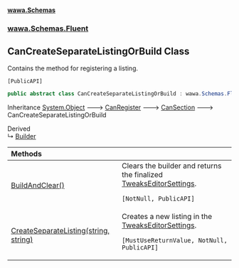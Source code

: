 #### [wawa.Schemas](index.md 'index')
### [wawa.Schemas.Fluent](wawa.Schemas.Fluent.md 'wawa.Schemas.Fluent')

## CanCreateSeparateListingOrBuild Class

Contains the method for registering a listing.<p/>`[PublicAPI]`

```csharp
public abstract class CanCreateSeparateListingOrBuild : wawa.Schemas.Fluent.CanSection
```

Inheritance [System.Object](https://docs.microsoft.com/en-us/dotnet/api/System.Object 'System.Object') &#129106; [CanRegister](CanRegister.md 'wawa.Schemas.Fluent.CanRegister') &#129106; [CanSection](CanSection.md 'wawa.Schemas.Fluent.CanSection') &#129106; CanCreateSeparateListingOrBuild

Derived  
&#8627; [Builder](TweaksEditorSettings.Builder.md 'wawa.Schemas.TweaksEditorSettings.Builder')

| Methods | |
| :--- | :--- |
| [BuildAndClear()](CanCreateSeparateListingOrBuild.BuildAndClear.md 'wawa.Schemas.Fluent.CanCreateSeparateListingOrBuild.BuildAndClear()') | Clears the builder and returns the finalized [TweaksEditorSettings](TweaksEditorSettings.md 'wawa.Schemas.TweaksEditorSettings').<p/>`[NotNull, PublicAPI]` |
| [CreateSeparateListing(string, string)](CanCreateSeparateListingOrBuild.CreateSeparateListing(string,string).md 'wawa.Schemas.Fluent.CanCreateSeparateListingOrBuild.CreateSeparateListing(string, string)') | Creates a new listing in the [TweaksEditorSettings](TweaksEditorSettings.md 'wawa.Schemas.TweaksEditorSettings').<p/>`[MustUseReturnValue, NotNull, PublicAPI]` |
